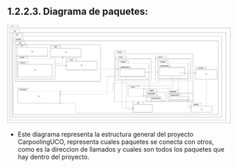 ## 1.2.2.3. Diagrama de paquetes:
![](https://github.com/federico1605/Software2/blob/main/Imagenes/Vista%20implementacion/Diagrama%20de%20paquetes.png)

- Este diagrama representa la estructura general del proyecto CarpoolingUCO, representa cuales paquetes se conecta con otros, como es la direccion de llamados y cuales son todos los paquetes que hay dentro del proyecto.